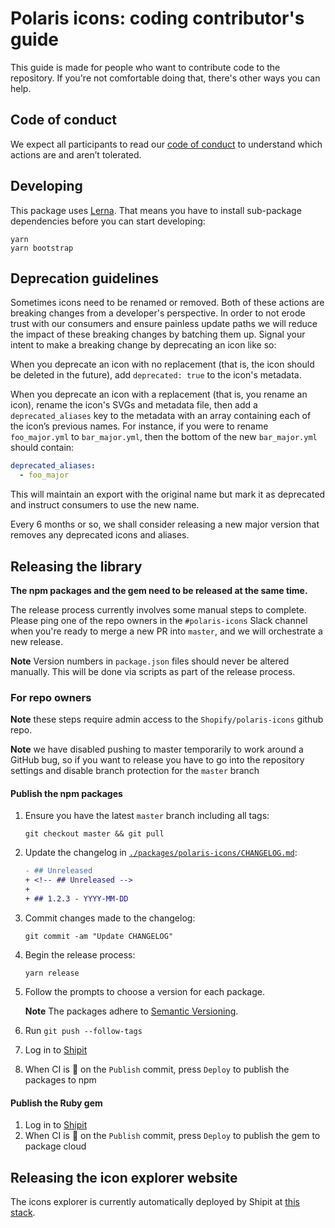 # Polaris icons: coding contributor's guide

This guide is made for people who want to contribute code to the repository. If you're not comfortable doing that, there's other ways you can help.

## Code of conduct

We expect all participants to read our [code of conduct](https://github.com/Shopify/polaris-tokens/blob/master/.github/CODE_OF_CONDUCT.md) to understand which actions are and aren’t tolerated.

## Developing

This package uses [Lerna](https://github.com/lerna/lerna). That means you have to install sub-package dependencies before you can start developing:

```
yarn
yarn bootstrap
```

## Deprecation guidelines

Sometimes icons need to be renamed or removed. Both of these actions are breaking changes from a developer's perspective. In order to not erode trust with our consumers and ensure painless update paths we will reduce the impact of these breaking changes by batching them up. Signal your intent to make a breaking change by deprecating an icon like so:

When you deprecate an icon with no replacement (that is, the icon should be deleted in the future), add `deprecated: true` to the icon's metadata.

When you deprecate an icon with a replacement (that is, you rename an icon), rename the icon's SVGs and metadata file, then add a `deprecated_aliases` key to the metadata with an array containing each of the icon’s previous names. For instance, if you were to rename `foo_major.yml` to `bar_major.yml`, then the bottom of the new `bar_major.yml` should contain:

```yml
deprecated_aliases:
  - foo_major
```

This will maintain an export with the original name but mark it as deprecated and instruct consumers to use the new name.

Every 6 months or so, we shall consider releasing a new major version that removes any deprecated icons and aliases.

## Releasing the library

**The npm packages and the gem need to be released at the same time.**

The release process currently involves some manual steps to complete. Please ping one of the repo owners in the `#polaris-icons` Slack channel when you're ready to merge a new PR into `master`, and we will orchestrate a new release.

**Note** Version numbers in `package.json` files should never be altered manually. This will be done via scripts as part of the release process.

### For repo owners

**Note** these steps require admin access to the `Shopify/polaris-icons` github repo.

**Note** we have disabled pushing to master temporarily to work around a GitHub bug, so if you want to release you have to go into the repository settings and disable branch protection for the `master` branch

#### Publish the npm packages

1. Ensure you have the latest `master` branch including all tags:

   ```
   git checkout master && git pull
   ```

1. Update the changelog in [`./packages/polaris-icons/CHANGELOG.md`](https://github.com/Shopify/polaris-icons/blob/master/packages/polaris-icons/CHANGELOG.md):

   ```diff
   - ## Unreleased
   + <!-- ## Unreleased -->
   +
   + ## 1.2.3 - YYYY-MM-DD
   ```

1. Commit changes made to the changelog:

   ```
   git commit -am "Update CHANGELOG"
   ```

1. Begin the release process:

   ```
   yarn release
   ```

1. Follow the prompts to choose a version for each package.

   **Note** The packages adhere to [Semantic Versioning](https://semver.org/spec/v2.0.0.html).

1. Run `git push --follow-tags`
1. Log in to [Shipit](https://shipit.shopify.io/shopify/polaris-icons/libraries-js)
1. When CI is 🍏 on the `Publish` commit, press `Deploy` to publish the packages to npm

#### Publish the Ruby gem

1. Log in to [Shipit](https://shipit.shopify.io/shopify/polaris-icons/libraries-ruby)
1. When CI is 🍏 on the `Publish` commit, press `Deploy` to publish the gem to package cloud

## Releasing the icon explorer website

The icons explorer is currently automatically deployed by Shipit at [this stack](https://shipit.shopify.io/shopify/polaris-icons/production).
